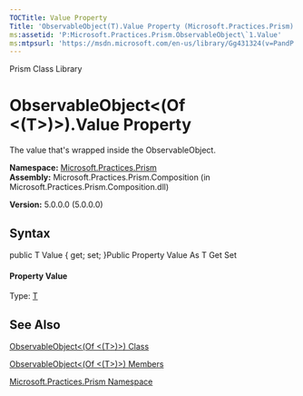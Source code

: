 ```yaml
---
TOCTitle: Value Property
Title: 'ObservableObject(T).Value Property (Microsoft.Practices.Prism)'
ms:assetid: 'P:Microsoft.Practices.Prism.ObservableObject\`1.Value'
ms:mtpsurl: 'https://msdn.microsoft.com/en-us/library/Gg431324(v=PandP.50)'
---
```


Prism Class Library

ObservableObject&lt;(Of &lt;(T&gt;)&gt;).Value Property
===========================================================

The value that's wrapped inside the ObservableObject.

**Namespace:** [Microsoft.Practices.Prism](https://msdn.microsoft.com/n:microsoft.practices.prism)
**Assembly:** Microsoft.Practices.Prism.Composition (in Microsoft.Practices.Prism.Composition.dll)

**Version:** 5.0.0.0 (5.0.0.0)

## Syntax


<span id="syntaxToggle"></span>public T Value { get; set; }Public Property Value As T Get Set
#### Property Value

Type: [T](https://msdn.microsoft.com/t:microsoft.practices.prism.observableobject%601)

See Also
--------


[ObservableObject&lt;(Of &lt;(T&gt;)&gt;) Class](https://msdn.microsoft.com/t:microsoft.practices.prism.observableobject%601)

[ObservableObject&lt;(Of &lt;(T&gt;)&gt;) Members](https://msdn.microsoft.com/allmembers.t:microsoft.practices.prism.observableobject%601)

[Microsoft.Practices.Prism Namespace](https://msdn.microsoft.com/n:microsoft.practices.prism)
